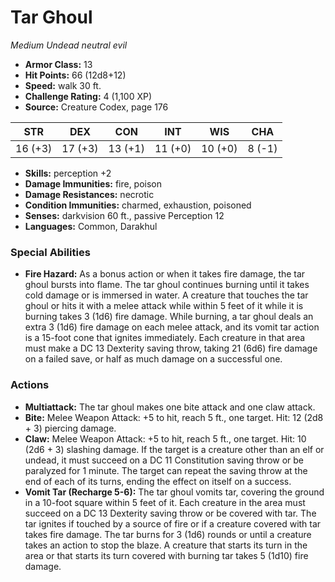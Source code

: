 # Tar Ghoul

*Medium* *Undead* *neutral evil*

- **Armor Class:** 13
- **Hit Points:** 66 (12d8+12)
- **Speed:** walk 30 ft.
- **Challenge Rating:** 4 (1,100 XP)
- **Source:** Creature Codex, page 176

| STR | DEX | CON | INT | WIS | CHA |
| --- | --- | --- | --- | --- | --- |
| 16 (+3) | 17 (+3) | 13 (+1) | 11 (+0) | 10 (+0) | 8 (-1) |

- **Skills:** perception +2
- **Damage Immunities:** fire, poison
- **Damage Resistances:** necrotic
- **Condition Immunities:** charmed, exhaustion, poisoned
- **Senses:** darkvision 60 ft., passive Perception 12
- **Languages:** Common, Darakhul

### Special Abilities

- **Fire Hazard:** As a bonus action or when it takes fire damage, the tar ghoul bursts into flame. The tar ghoul continues burning until it takes cold damage or is immersed in water. A creature that touches the tar ghoul or hits it with a melee attack while within 5 feet of it while it is burning takes 3 (1d6) fire damage. While burning, a tar ghoul deals an extra 3 (1d6) fire damage on each melee attack, and its vomit tar action is a 15-foot cone that ignites immediately. Each creature in that area must make a DC 13 Dexterity saving throw, taking 21 (6d6) fire damage on a failed save, or half as much damage on a successful one.

### Actions

- **Multiattack:** The tar ghoul makes one bite attack and one claw attack.
- **Bite:** Melee Weapon Attack: +5 to hit, reach 5 ft., one target. Hit: 12 (2d8 + 3) piercing damage.
- **Claw:** Melee Weapon Attack: +5 to hit, reach 5 ft., one target. Hit: 10 (2d6 + 3) slashing damage. If the target is a creature other than an elf or undead, it must succeed on a DC 11 Constitution saving throw or be paralyzed for 1 minute. The target can repeat the saving throw at the end of each of its turns, ending the effect on itself on a success.
- **Vomit Tar (Recharge 5-6):** The tar ghoul vomits tar, covering the ground in a 10-foot square within 5 feet of it. Each creature in the area must succeed on a DC 13 Dexterity saving throw or be covered with tar. The tar ignites if touched by a source of fire or if a creature covered with tar takes fire damage. The tar burns for 3 (1d6) rounds or until a creature takes an action to stop the blaze. A creature that starts its turn in the area or that starts its turn covered with burning tar takes 5 (1d10) fire damage.


